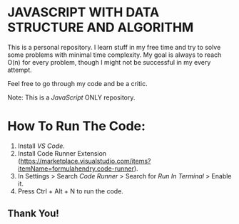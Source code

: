 JAVASCRIPT WITH DATA STRUCTURE AND ALGORITHM
=============================================

This is a personal repository.
I learn stuff in my free time and try to solve some problems with minimal time complexity.
My goal is always to reach O(n) for every problem, though I might not be successful in my every attempt.

Feel free to go through my code and be a critic.

Note: This is a *JavaScript* ONLY repository.


How To Run The Code:
====================
1. Install *VS Code*.
2. Install Code Runner Extension (https://marketplace.visualstudio.com/items?itemName=formulahendry.code-runner).
3. In Settings > Search *Code Runner* > Search for *Run In Terminal* > Enable it.
4. Press Ctrl + Alt + N to run the code.


Thank You!
-----------
